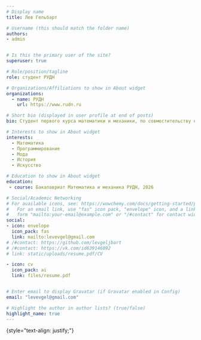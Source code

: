 ```yaml
---
# Display name
title: Лев Гельбарт

# Username (this should match the folder name)
authors:
- admin


# Is this the primary user of the site?
superuser: true

# Role/position/tagline
role: студент РУДН

# Organizations/Affiliations to show in About widget
organizations:
  - name: РУДН
    url: https://www.rudn.ru

# Short bio (displayed in user profile at end of posts)
bio: Cтудент первого курса математики и механики, по совместительству начинающий дизайнер.

# Interests to show in About widget
interests:
  - Математика
  - Программирование
  - Мода
  - История
  - Искусство

# Education to show in About widget
education:
 - course: Бакалавриат Математика и механика РУДН, 2026

# Social/Academic Networking
# For available icons, see: https://wowchemy.com/docs/getting-started/page-builder/#icons
#   For an email link, use "fas" icon pack, "envelope" icon, and a link in the
#   form "mailto:your-email@example.com" or "/#contact" for contact widget.
social:
- icon: envelope
  icon_pack: fas
  link: mailto:levevgel@gmail.com
# /#contact: https://github.com/levgeljbart
# /#contact: https://vk.com/id639146092
# link: static/uploads/resume.pdf/CV

- icon: cv
  icon_pack: ai
  link: files/resume.pdf


# Enter email to display Gravatar (if Gravatar enabled in Config)
email: "levevgel@gmail.com"

# Highlight the author in author lists? (true/false)
highlight_name: true
---
```

{style="text-align: justify;"}
